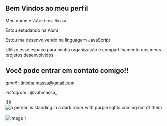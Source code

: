 ## Bem Vindos ao meu perfil


Meu nome é `Valentina Massa`

Estou estudando na Alura

Estou me desenvolvendo na linguagem JavaScript

Utilizo esse espaço para minha organização e compartilhamento dos meus projetos desenvolvidos

## Você pode entrar em contato comigo!!

*gmail* : tininha.massa@gmail.com

*instagram* : @vahmassa_

![](<img src="https://media1.tenor.com/m/x-LsC6YSfl8AAAAd/anfi_onsf.gif" alt="a person is standing in a dark room with purple lights coming out of them ."/>![image](https://github.com/user-attachments/assets/1f454a35-66c0-4d0a-b2d0-749deb2c081b)
)
